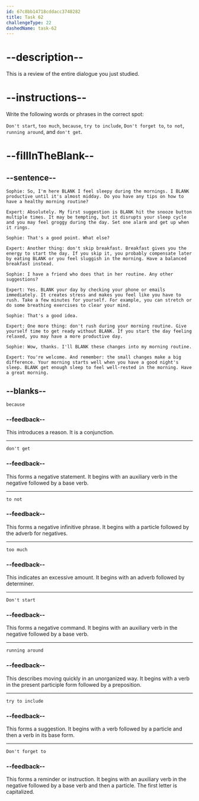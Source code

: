 ```yaml
---
id: 67c8bb14718cddacc3748282
title: Task 62
challengeType: 22
dashedName: task-62
---
```


<!-- REVIEW -->

# --description--

This is a review of the entire dialogue you just studied.

# --instructions--

Write the following words or phrases in the correct spot:

`Don't start`, `too much`, `because`, `try to include`, `Don't forget to`, `to not`, `running around`, and `don't get`.

# --fillInTheBlank--

## --sentence--

`Sophie: So, I'm here BLANK I feel sleepy during the mornings. I BLANK productive until it's almost midday. Do you have any tips on how to have a healthy morning routine?`

`Expert: Absolutely. My first suggestion is BLANK hit the snooze button multiple times. It may be tempting, but it disrupts your sleep cycle and you may feel groggy during the day. Set one alarm and get up when it rings.`

`Sophie: That's a good point. What else?`

`Expert: Another thing: don't skip breakfast. Breakfast gives you the energy to start the day. If you skip it, you probably compensate later by eating BLANK or you feel sluggish in the morning. Have a balanced breakfast instead.`

`Sophie: I have a friend who does that in her routine. Any other suggestions?`

`Expert: Yes. BLANK your day by checking your phone or emails immediately. It creates stress and makes you feel like you have to rush. Take a few minutes for yourself. For example, you can stretch or do some breathing exercises to clear your mind.`

`Sophie: That's a good idea.`

`Expert: One more thing: don't rush during your morning routine. Give yourself time to get ready without BLANK. If you start the day feeling relaxed, you may have a more productive day.`

`Sophie: Wow, thanks. I'll BLANK these changes into my morning routine.`

`Expert: You're welcome. And remember: the small changes make a big difference. Your morning starts well when you have a good night's sleep. BLANK get enough sleep to feel well-rested in the morning. Have a great morning.`

## --blanks--

`because`

### --feedback--

This introduces a reason. It is a conjunction.

---

`don't get`

### --feedback--

This forms a negative statement. It begins with an auxiliary verb in the negative followed by a base verb.

---

`to not`

### --feedback--

This forms a negative infinitive phrase. It begins with a particle followed by the adverb for negatives.

---

`too much`

### --feedback--

This indicates an excessive amount. It begins with an adverb followed by determiner.

---

`Don't start`

### --feedback--

This forms a negative command. It begins with an auxiliary verb in the negative followed by a base verb.

---

`running around`

### --feedback--

This describes moving quickly in an unorganized way. It begins with a verb in the present participle form followed by a preposition.

---

`try to include`

### --feedback--

This forms a suggestion. It begins with a verb followed by a particle and then a verb in its base form.

---

`Don't forget to`

### --feedback--

This forms a reminder or instruction. It begins with an auxiliary verb in the negative followed by a base verb and then a particle. The first letter is capitalized.

